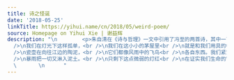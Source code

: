 ```yaml
---
title: 诗之怪诞
date: '2018-05-25'
linkTitle: https://yihui.name/cn/2018/05/weird-poem/
source: Homepage on Yihui Xie | 谢益辉
description: "\n        <p>朱自清在《诗与哲理》一文中引用了冯至的两首诗，其中一首是：</p>\n\n<blockquote>\n<p>我们听着狂风里的暴雨<br
  />\n我们在灯光下这样孤单，<br />\n我们在这小小的茅屋里<br />\n就是和我们用具的中间<br />\n也生了千里万里的距离：<br />\n铜炉在向往深山的矿苗，<br
  />\n瓷壶在向往江边的陶泥，<br />\n它们都像风雨中的飞鸟<br />\n各自东西。我们紧紧抱住，<br />\n好像自身也都不能自主。<br />\n狂风把一切都吹入高空<br
  />\n暴雨把一切又淋入泥土。<br />\n只剩下这点微弱的灯红<br />\n在证实我们生命的暂住。</p>\n</blockquote>\n\n<p>他点评说：</p>\n\n<blockquote>\n<p>【……】得从沉思里去领略——不然，恐怕只会觉得怪诞罢。</p>\n</blockquote>\n\n<p>确实如此。铜炉为何向往矿苗，瓷壶为何向往陶泥？初看是有些怪诞，难不成是建国前可以成精？当然不是。如那高高山头树的感慨：一去数千里，何当还故处？</p>\n\n
  \       \n      "
---
```

